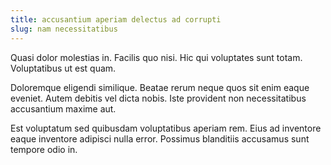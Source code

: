 ```yaml
---
title: accusantium aperiam delectus ad corrupti
slug: nam necessitatibus
---
```


Quasi dolor molestias in. Facilis quo nisi. Hic qui voluptates sunt totam. Voluptatibus ut est quam.

Doloremque eligendi similique. Beatae rerum neque quos sit enim eaque eveniet. Autem debitis vel dicta nobis. Iste provident non necessitatibus accusantium maxime aut.

Est voluptatum sed quibusdam voluptatibus aperiam rem. Eius ad inventore eaque inventore adipisci nulla error. Possimus blanditiis accusamus sunt tempore odio in.

